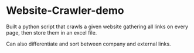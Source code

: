 # Website-Crawler-demo
 
Built a python script that crawls a given website gathering all links on every page, then store them in an excel file.

Can also differentiate and sort between company and external links. 
